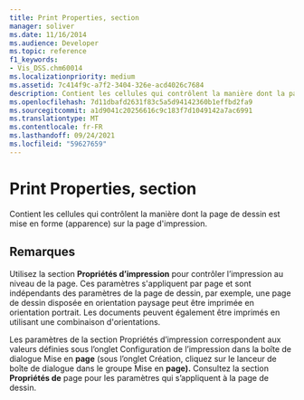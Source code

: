 ```yaml
---
title: Print Properties, section
manager: soliver
ms.date: 11/16/2014
ms.audience: Developer
ms.topic: reference
f1_keywords:
- Vis_DSS.chm60014
ms.localizationpriority: medium
ms.assetid: 7c414f9c-a7f2-3404-326e-acd4026c7684
description: Contient les cellules qui contrôlent la manière dont la page de dessin est mise en forme (apparence) sur la page d'impression.
ms.openlocfilehash: 7d11dbafd2631f83c5a5d94142360b1effbd2fa9
ms.sourcegitcommit: a1d9041c20256616c9c183f7d1049142a7ac6991
ms.translationtype: MT
ms.contentlocale: fr-FR
ms.lasthandoff: 09/24/2021
ms.locfileid: "59627659"
---
```

# <a name="print-properties-section"></a>Print Properties, section

Contient les cellules qui contrôlent la manière dont la page de dessin est mise en forme (apparence) sur la page d'impression. 
  
## <a name="remarks"></a>Remarques

Utilisez la section **Propriétés d’impression** pour contrôler l’impression au niveau de la page. Ces paramètres s'appliquent par page et sont indépendants des paramètres de la page de dessin, par exemple, une page de dessin disposée en orientation paysage peut être imprimée en orientation portrait. Les documents peuvent également être imprimés en utilisant une combinaison d'orientations. 
  
Les paramètres de la section Propriétés d’impression correspondent aux valeurs définies  sous l’onglet Configuration de l’impression dans la boîte de dialogue Mise en **page** (sous l’onglet Création, cliquez sur le lanceur de boîte de dialogue dans le groupe Mise en **page).**   Consultez la section **Propriétés de** page pour les paramètres qui s’appliquent à la page de dessin. 
  

